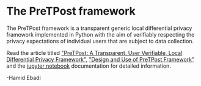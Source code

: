 # The PreTPost framework
The PreTPost framework is a transparent generic local differential privacy framework implemented in Python with the aim of verifiably respecting the privacy expectations of individual users that are subject to data collection.

Read the article titled ["PreTPost: A Transparent, User Verifiable, Local Differential Privacy Framework"](preTpost1.pdf), ["Design and Use of PreTPost Framework"](preTpost2.pdf) and the [jupyter notebook](README.ipynb) documentation for detailed information.

-Hamid Ebadi